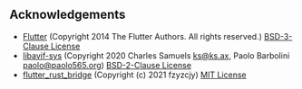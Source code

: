 Acknowledgements
----------------

 * [Flutter](https://github.com/flutter/flutter) (Copyright 2014 The Flutter Authors. All rights reserved.) [BSD-3-Clause License](https://github.com/flutter/flutter/blob/master/LICENSE)
 * [libavif-sys](https://github.com/njaard/libavif-rs) (Copyright 2020 Charles Samuels <ks@ks.ax>, Paolo Barbolini <paolo@paolo565.org>) [BSD-2-Clause License](https://github.com/njaard/libavif-rs/blob/master/LICENSE)
 * [flutter_rust_bridge](https://github.com/fzyzcjy/flutter_rust_bridge) (Copyright (c) 2021 fzyzcjy) [MIT License](https://github.com/fzyzcjy/flutter_rust_bridge/blob/master/LICENSE)